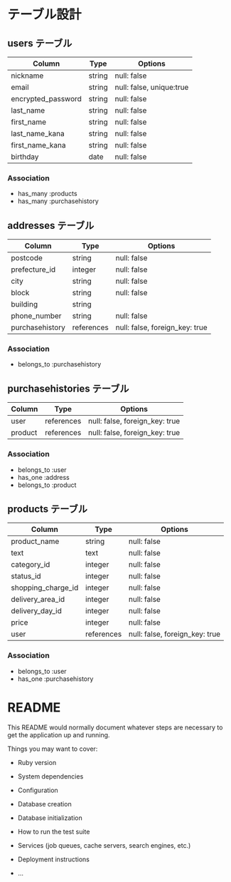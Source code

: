 # テーブル設計

## users テーブル

| Column             | Type   | Options     |
| ------------------ | ------ | ----------- |
| nickname           | string | null: false |
| email              | string | null: false, unique:true|
| encrypted_password | string | null: false |
| last_name          | string | null: false |
| first_name         | string | null: false |
| last_name_kana     | string | null: false |
| first_name_kana    | string | null: false |
| birthday           | date | null: false |


### Association

- has_many :products
- has_many :purchasehistory



## addresses テーブル

| Column             | Type       | Options     |
| ------------------ | ---------- | ----------- |
| postcode           | string     | null: false |
| prefecture_id      | integer    | null: false |
| city               | string     | null: false |
| block              | string     | null: false |
| building           | string     |             |
| phone_number       | string     | null: false |
| purchasehistory    | references | null: false, foreign_key: true |

### Association

- belongs_to :purchasehistory



## purchasehistories テーブル

| Column             | Type       | Options                        |
| ------------------ | ---------- | ------------------------------ |
| user               | references | null: false, foreign_key: true |
| product            | references | null: false, foreign_key: true |

### Association

- belongs_to :user
- has_one :address
- belongs_to :product




## products テーブル

| Column             | Type    | Options     |
| ------------------ | ------- | ----------- |
| product_name       | string  | null: false |
| text               | text    | null: false |
| category_id        | integer | null: false |
| status_id          | integer | null: false |
| shopping_charge_id | integer | null: false |
| delivery_area_id   | integer | null: false |
| delivery_day_id    | integer | null: false |
| price              | integer | null: false |
| user               | references | null: false, foreign_key: true |

### Association

- belongs_to :user
- has_one :purchasehistory



# README

This README would normally document whatever steps are necessary to get the
application up and running.

Things you may want to cover:

* Ruby version

* System dependencies

* Configuration

* Database creation

* Database initialization

* How to run the test suite

* Services (job queues, cache servers, search engines, etc.)

* Deployment instructions

* ...
